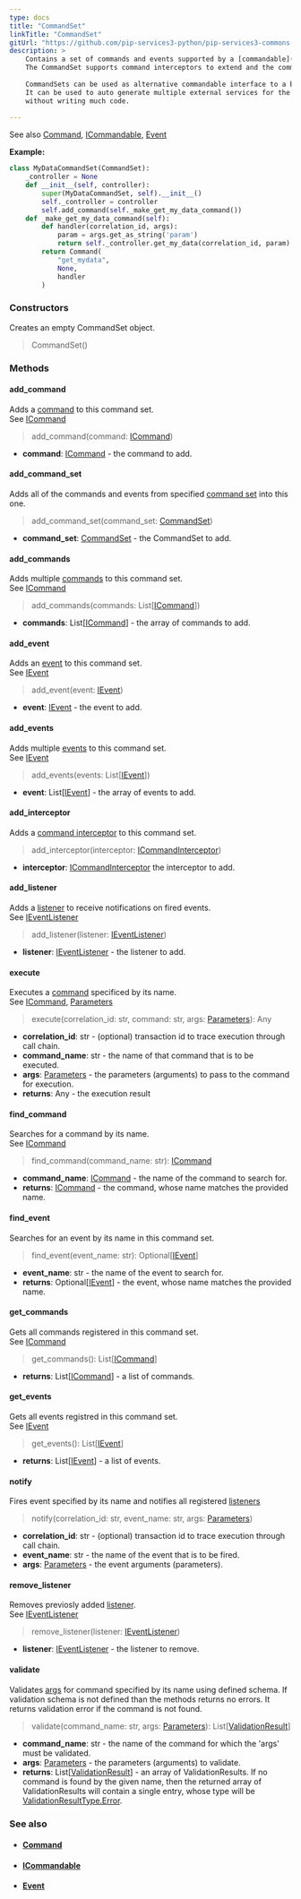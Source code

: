 ```yaml
---
type: docs
title: "CommandSet"
linkTitle: "CommandSet"
gitUrl: "https://github.com/pip-services3-python/pip-services3-commons-python"
description: > 
    Contains a set of commands and events supported by a [commandable](../icommandable) object.
    The CommandSet supports command interceptors to extend and the command call chain.
    
    CommandSets can be used as alternative commandable interface to a business object.
    It can be used to auto generate multiple external services for the business object
    without writing much code.
    
---
```

See also [Command](../command), [ICommandable](../icommandable), [Event](../event)

**Example:**

```python
class MyDataCommandSet(CommandSet):
    _controller = None
    def __init__(self, controller):
        super(MyDataCommandSet, self).__init__()
        self._controller = controller
        self.add_command(self._make_get_my_data_command())
    def _make_get_my_data_command(self):
        def handler(correlation_id, args):
            param = args.get_as_string('param')
            return self._controller.get_my_data(correlation_id, param)
        return Command(
            "get_mydata",
            None,
            handler
        )

```

### Constructors

Creates an empty CommandSet object.

> CommandSet()

### Methods

#### add_command
Adds a [command](../icommand) to this command set.  
See [ICommand](../icommand)

> add_command(command: [ICommand](../icommand))

- **command**: [ICommand](../icommand) - the command to add.

#### add_command_set
Adds all of the commands and events from specified [command set](../command_set)
into this one. 

> add_command_set(command_set: [CommandSet](../command_set))

- **command_set**: [CommandSet](../command_set) - the CommandSet to add.

#### add_commands
Adds multiple [commands](../icommand) to this command set.  
See [ICommand](../icommand)

> add_commands(commands: List[[ICommand](../icommand)])

- **commands**: List[[ICommand](../icommand)] - the array of commands to add.

#### add_event
Adds an [event](../ievent) to this command set.  
See [IEvent](../ievent)

> add_event(event: [IEvent](../ievent)) 

- **event**: [IEvent](../ievent) - the event to add.

#### add_events
Adds multiple [events](../ievent) to this command set.  
See [IEvent](../ievent)

> add_events(events: List[[IEvent](../ievent)])

- **event**: List[[IEvent](../ievent)] - the array of events to add.

#### add_interceptor
Adds a [command interceptor](../icommand_interceptor) to this command set.

> add_interceptor(interceptor: [ICommandInterceptor](../icommand_interceptor))

- **interceptor**: [ICommandInterceptor](../icommand_interceptor) the interceptor to add.

#### add_listener
Adds a [listener](../ievent_listener) to receive notifications on fired events.  
See [IEventListener](../ievent_listener)

> add_listener(listener: [IEventListener](../ievent_listener))

- **listener**: [IEventListener](../ievent_listener) - the listener to add.

#### execute
Executes a [command](../icommand) specificed by its name.  
See [ICommand](../icommand), [Parameters](../../run/parameters)

> execute(correlation_id: str, command: str, args: [Parameters](../../run/parameters)): Any

- **correlation_id**: str - (optional) transaction id to trace execution through call chain.
- **command_name**: str - the name of that command that is to be executed.
- **args**: [Parameters](../../run/parameters) - the parameters (arguments) to pass to the command for execution.
- **returns**: Any - the execution result

#### find_command
Searches for a command by its name.  
See [ICommand](../icommand)

> find_command(command_name: str): [ICommand](../icommand)

- **command_name**: [ICommand](../icommand) - the name of the command to search for.
- **returns**: [ICommand](../icommand) - the command, whose name matches the provided name.

#### find_event
Searches for an event by its name in this command set.

> find_event(event_name: str): Optional[[IEvent](../ievent)]

- **event_name**: str - the name of the event to search for.
- **returns**: Optional[[IEvent](../ievent)] - the event, whose name matches the provided name.

#### get_commands
Gets all commands registered in this command set.  
See [ICommand](../icommand)

> get_commands(): List[[ICommand](../icommand)]

- **returns**: List[[ICommand](../icommand)] - a list of commands.

#### get_events
Gets all events registred in this command set.  
See [IEvent](../ievent)

> get_events(): List[[IEvent](../ievent)]

- **returns**: List[[IEvent](../ievent)] - a list of events.

#### notify
Fires event specified by its name and notifies all registered
[listeners](../ievent_listener)

> notify(correlation_id: str, event_name: str, args: [Parameters](../../run/parameters))

- **correlation_id**: str - (optional) transaction id to trace execution through call chain.
- **event_name**: str - the name of the event that is to be fired.
- **args**: [Parameters](../../run/parameters) - the event arguments (parameters).

#### remove_listener
Removes previosly added [listener](../ievent_listener).  
See [IEventListener](../ievent_listener)

> remove_listener(listener: [IEventListener](../ievent_listener))

- **listener**: [IEventListener](../ievent_listener) - the listener to remove.

#### validate
Validates [args](../../run/parameters) for command specified by its name using defined schema.
If validation schema is not defined than the methods returns no errors.
It returns validation error if the command is not found.


> validate(command_name: str, args: [Parameters](../../run/parameters)): List[[ValidationResult](../../validate/validation_result)]

- **command_name**: str - the name of the command for which the 'args' must be validated.
- **args**: [Parameters](../../run/parameters) - the parameters (arguments) to validate.
- **returns**: List[[ValidationResult](../../validate/validation_result)] - an array of ValidationResults. If no command is found by the given name, then the returned array of ValidationResults will contain a single entry, whose type will be [ValidationResultType.Error](../../validate/validation_result_type).


### See also
- #### [Command](../command)
- #### [ICommandable](../icommandable)
- #### [Event](../event)
